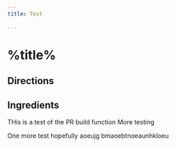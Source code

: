 ```yaml
---
title: Test

...
```


# %title%

## Directions


## Ingredients

THis is a test of the PR build function
More testing 

One more test hopefully
aoeujg bmaoebtnoeaunhkloeu
